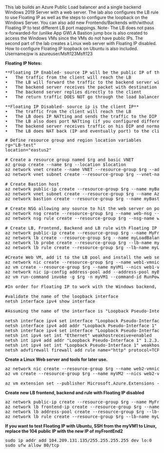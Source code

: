 This lab builds an Azure Public Load balancer and a single backend Windows 2019 Server with a web server. The lab also configures the LB rule to use Floating IP as well as the steps to configure the loopback on the Windows Server. You can also add new Frontends/Backends with/without Floating IP to test different LB port mappings. Note- The LB does not pass x-forwarded-for (unlike App GW).A Bastion jump box is also created to access the Windows VMs since the VMs do not have public IPs. The second part of the lab creates a Linux web server with Floating IP disabled. How to configure Floating IP loopback on Ubuntu is also included. Username/pw is azureuser/Msft123Msft123

**Floating IP Notes:**
<pre lang="...">
**Floating IP Enabled- source IP will be the public IP of the LB Frontend** 
•	The traffic from the client will reach the LB
•	The LB will forward the traffic to the backend server without NATting
•	The backend server receives the packet with destination IP = the Loadbalancer’s IP
•	The backend server replies directly to the client
•	The return traffic DOES NOT go through the load balancer anymore (direct server return)

**Floating IP Disabled- source ip is the client IP**
•	The traffic from the client will reach the LB
•	The LB does IP NATting and sends the traffic to the DIP of the backend server
•	The LB also does port NATting (if you configured different frontend and backend ports)
•	The backend server receives traffic on his DIP and normally replies - traffic goes back to client itself, not back to "through" the LB even though the backend server sees the LB as the SIP
•	The LB does NAT back (IP and eventually port) to the client.
</pre>

<pre lang="...">
# Define resource group and region location variables
rg="LB-test"
location="eastus2"

# Create a resource group named $rg and basic VNET
az group create --name $rg --location $location
az network vnet create --name VNET --resource-group $rg --address-prefix 10.100.0.0/16 --subnet-name web --subnet-prefix 10.100.0.0/24
az network vnet subnet create --resource-group $rg --vnet-name VNET -n LBsubnet --address-prefixes 10.100.100.0/24

# Create Bastion host
az network public-ip create --resource-group $rg --name myBastionIP --sku Standard 
az network vnet subnet create --resource-group $rg --name AzureBastionSubnet --vnet-name VNET --address-prefixes 10.100.1.0/27
az network bastion create --resource-group $rg --name myBastionHost --public-ip-address myBastionIP --vnet-name VNET --location $location

# Create NSG allowing any source to hit the web server on port 80
az network nsg create --resource-group $rg --name web-nsg --location $location
az network nsg rule create --resource-group $rg --nsg-name web-nsg --name allow-web --access Allow --protocol Tcp --direction Inbound --priority 100 --source-address-prefix "*" --source-port-range "*" --destination-address-prefix "*" --destination-port-range 80

# Create LB, Frontend, Backend and LB rule with Floating IP enabled.
az network public-ip create --resource-group $rg --name MyFrontendIp1 --sku Standard 
az network lb create --resource-group $rg --name myLoadBalancer --sku Standard --public-ip-address MyFrontendIp1 --frontend-ip-name myFrontEnd --backend-pool-name myBackEndPool
az network lb probe create --resource-group $rg --lb-name myLoadBalancer --name myHealthProbe --protocol tcp --port 80
az network lb rule create --resource-group $rg --lb-name myLoadBalancer --name myHTTPRule --protocol tcp --frontend-port 80 --backend-port 80 --frontend-ip-name myFrontEnd --backend-pool-name myBackEndPool --probe-name myHealthProbe --disable-outbound-snat true --idle-timeout 15 --enable-tcp-reset true --floating-ip true

#Create Web VM, add it to the LB pool and install the web server
az network nic create --resource-group $rg --name web1-vmnic --vnet-name VNET --subnet web --network-security-group web-nsg
az vm create --resource-group $rg --name myVM1 --nics web1-vmnic --image win2019datacenter --admin-username azureuser --admin-password Msft123Msft123 --zone 1 --size Standard_D2as_v4
az network nic ip-config address-pool add --address-pool myBackendPool --ip-config-name ipconfig1 --nic-name web1-vmnic --resource-group $rg --lb-name myLoadBalancer
az vm run-command invoke -g $rg -n myVM1 --command-id RunPowerShellScript --scripts "Install-WindowsFeature -name Web-Server -IncludeManagementTools"

#In order for Floating IP to work with the Windows backend, you must configure the a loopback with parameters. Each VM OS may behave differently. Bastion to the web server, open up a command prompt. The public IP listed is the frontend1 IP.

#validate the name of the loopback interface
netsh interface ipv4 show interface

#Assuming the name of the interface is "Loopback Pseudo-Interface 1' enter the floowing commands

netsh interface ipv4 set interface "Loopback Pseudo-Interface 1" weakhostreceive=enabled
netsh interface ipv4 add addr "Loopback Pseudo-Interface 1" 20.122.38.178 255.255.255.255
netsh interface ipv4 set interface "Loopback Pseudo-Interface 1" weakhostreceive=enabled  weakhostsend=enabled
netsh int ipv4 set int "Ethernet" weakhostreceive=enabled
netsh int ipv4 add addr "Loopback Pseudo-Interface 1" 1.2.3.4 255.255.255.0
netsh int ipv4 set int "Loopback Pseudo-Interface 1" weakhostreceive=enabled weakhostsend=enabled
netsh advfirewall firewall add rule name="http" protocol=TCP localport=80 dir=in action=allow enable=yes
</pre>

**Create a Linux Web server and tools for later use.**
<pre lang="...">
az network nic create --resource-group $rg --name web2-vmnic --vnet-name VNET --subnet web --network-security-group web-nsg
az vm create --resource-group $rg --name myVM2 --nics web2-vmnic --image UbuntuLTS --admin-username azureuser --admin-password Msft123Msft123 --zone 1 --no-wait

az vm extension set --publisher Microsoft.Azure.Extensions --version 2.0 --name CustomScript --vm-name myVM2 --resource-group $rg --settings '{"commandToExecute":"apt-get -y update && apt-get -y install nginx && sudo apt update && sudo apt install iperf && sudo apt-get update && sudo apt-get install traceroute && sudo apt-get install nmap -y"}'
</pre>

**Create new LB frontend, backend and rule with Floating IP disabled**
<pre lang="...">
az network public-ip create --resource-group $rg --name MyFrontendIp2 --sku Standard 
az network lb frontend-ip create --resource-group $rg --name myFrontEnd2 --lb-name myLoadBalancer --public-ip-address MyFrontendIp2
az network lb address-pool create --resource-group $rg --lb-name myLoadBalancer --name myBackEndPool2 --vnet VNET --backend-address name=addr1 ip-address=10.100.0.5
az network lb rule create --resource-group $rg --lb-name myLoadBalancer --name myHTTPRule2 --protocol tcp --frontend-port 80 --backend-port 80 --frontend-ip-name myFrontEnd2 --backend-pool-name myBackEndPool2 --probe-name myHealthProbe --disable-outbound-snat true --idle-timeout 15 --enable-tcp-reset true --floating-ip false
</pre>

**If you want to test Floating IP with Ubuntu, SSH from the myVM1 to Linux, replace the 104 public IP with the new IP of myFrontEnd2**
<pre lang="...">
sudo ip addr add 104.209.131.135/255.255.255.255 dev lo:0
sudo ufw allow 80/tcp
</pre>
